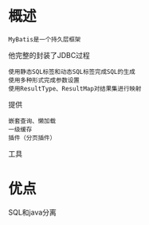 

# 概述

	MyBatis是一个持久层框架

他完整的封装了JDBC过程

	使用静态SQL标签和动态SQL标签完成SQL的生成
	使用多种形式完成参数设置
	使用ResultType、ResultMap对结果集进行映射

提供

	嵌套查询、懒加载
	一级缓存
	插件（分页插件）
	
	
工具


# 优点

SQL和java分离
	
	


	



